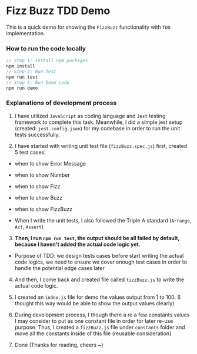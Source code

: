 # Fizz Buzz TDD Demo

This is a quick demo for showing the `FizzBuzz` functionality with `TDD` implementation.

### How to run the code locally

```js
// Step 1: Install npm packages
npm install
// Step 2: Run Test
npm run test
// Step 3: Run Demo code
npm run demo
```

### Explanations of development process

1. I have utilized `JavaScript` as coding language and `Jest` testing framework to complete this task. Meanwhile, I did a simple jest setup (created: `jest.config.json`) for my codebase in order to run the unit tests successfully.


2. I have started with writing unit test file (`fizzBuzz.spec.js`) first, created 5 test cases:
  - when to show Error Message
  - when to show Number
  - when to show Fizz
  - when to show Buzz
  - when to show FizzBuzz

- When I write the unit tests, I also followed the Triple A standard (`Arrange`, `Act`, `Assert`)


3. <strong>Then, I run `npm run test`, the output should be all failed by default, because I haven't added the actual code logic yet.</strong> 

- Purpose of TDD: we design tests cases before start writing the actual code logics, we need to ensure we cover enough test cases in order to handle the potential edge cases later


4. And then, I come back and created file called `fizzBuzz.js` to write the actual code logic.


5. I created an `index.js` file for demo the values output from 1 to 100. (I thought this way would be able to show the output values clearly)


6. During development process, I though there a re a few constants values I may consider to put as one constant file in order for later re-use purpose. Thus, I created a `fizzBuzz.js` file under `constants` folder and move all the constants inside of this file (reusable consideration)


7. Done (Thanks for reading, cheers ~)
